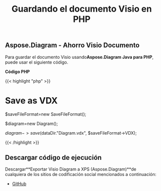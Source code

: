 ﻿---
title: Guardando el documento Visio en PHP
type: docs
weight: 100
url: /es/java/saving-visio-document-in-php/
---
## **Aspose.Diagram - Ahorro Visio Documento**
 Para guardar el documento Visio usando**Aspose.Diagram Java para PHP**, puede usar el siguiente código.

**Código PHP**

{{< highlight "php" >}}

 # Save as VDX

$saveFileFormat=new SaveFileFormat();

$diagram=new Diagram();

$diagram->save($dataDir."Diagram.vdx", $saveFileFormat->VDX);

{{< /highlight >}}
## **Descargar código de ejecución**
 Descargar**Exportar Visio Diagram a XPS (Aspose.Diagram)**de cualquiera de los sitios de codificación social mencionados a continuación:

- [GitHub](https://github.com/asposediagram/Aspose.Diagram-for-Java/blob/master/Plugins/Aspose_Diagram_Java_for_PHP/src/aspose/diagram/LoadingSavingandConverting/SavingVisioDocument.php)
